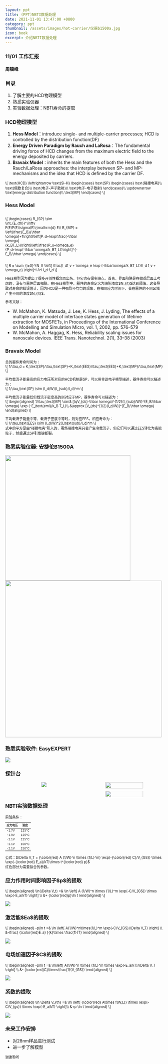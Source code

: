 ```yaml
---
layout: ppt
title: (PPT)NBTI数据处理
date: 2021-11-01 13:47:00 +0800
category: ppt
thumbnail: /assets/images/hot-carrier/仪器b1500a.jpg
icon: book
excerpt: 介绍NBTI数据处理
---
```


<style>
    .twocolumn {
      display: grid;
      grid-template-columns: 1fr 1fr;
      grid-gap: 10px;
      text-align: center;
    }
    p {
      font-size: 80%;
      text-align: left;
    }
    table {
      font-size: 80%;
    }
</style>

<div class="reveal">
  <div class="slides">
    <!-- 标题 -->
    <section>
      <h3>11/01 工作汇报</h3>
      <h4>周镇峰</h4>
    </section>
    <section>
      <h3>目录</h3>
      <ol>
        <li>了解主要的HCD物理模型</li>
        <li>熟悉实验仪器</li>
        <li>实验数据处理：NBTI寿命的提取</li>
      </ol>
    </section>
    <!-- 物理模型 -->
    <section>
    <h3>HCD物理模型</h3>
    <ol>
        <li><strong>Hess Model</strong>：introduce single- and multiple-carrier processes; HCD is controlled by the distribution function(DF)</li>
        <li><strong>Energy Driven Paradigm by Rauch and LaRosa</strong>：The fundamental driving force of HCD changes from the maximum electric field to the energy deposited by carriers.</li>
        <li><strong>Bravaix Model</strong>：inherits the main features of both the Hess and the Rauch/LaRosa approaches: the interplay between SP- and MP-mechanisms and the idea that HCD is defined by the carrier DF.</li>
    </ol>
    </section>
    <section>
        <p>
        \[
        \text{HCD}
        \leftrightarrow
        \text{Si-H}
        \begin{cases}
        \text{SP}
        \begin{cases}
            \text{碰撞电离}\\
            \text{俄歇复合}\\
            \text{电子-声子散射}\\
            \text{电子-电子散射}
        \end{cases}\\
        \updownarrow \text{energy distribution function}\\
        \text{MP}
        \end{cases}
        \]
        </p>
    </section>
    <section>
      <section>
        <h3>Hess Model</h3>
        <div class="twocolumn">
            <div>
              <p>
                \[
                \begin{cases}
                R_{SP} \sim \int_{E_{th}}^\infty F(E)P(E)\sigma(E)\;\mathrm{d} E\\
                R_{MP} = \left(\frac{E_B}{\hbar \omega}+1\right)\left[P_d+\exp(\frac{-\hbar \omega}{k_BT_L})\right]\left[\frac{P_u+\omega_e}{P_d+\exp(-\hbar \omega/k_BT_L)}\right]^{-E_B/\hbar \omega}
                \end{cases}
              \]
              </p>
            </div>
          </div>
          <p>
          \[
            R = \sum_{i=0}^{N_l} \left[ \frac{I_df_v + \omega_e \exp  (-\hbar\omega/k_BT_L)}{I_d f_v + \omega_e} \right]^i A^i I_d f_d
          \]
          </p>
      </section>
      <section>
        <p>
          Hess模型因为提出了很多开创性概念而出名，但它也有很多缺点。首先，界面陷阱是在微观层面上考虑的，没有与器件层面相联。在Hess模型中，器件的寿命定义为缺陷浓度$N_{it}$达到阈值，这会导致对寿命的错误估计，因为HCD是一种强烈不均匀的现象，在相同应力时间下，会在器件的不同区域产生不同的浓度$N_{it}$。
        </p>
      </section>
      <section>
        <p>参考文献：</p>
        <ul>
          <li>
          W. McMahon, K. Matsuda, J. Lee, K. Hess, J. Lyding, The effects of a multiple carrier model of interface states generation of lifetime extraction for MOSFETs, in Proceedings of the International Conference on Modelling and Simulation Micro, vol. 1, 2002, pp. 576–579
          </li>
          <li>
          W. McMahon, A. Haggag, K. Hess, Reliability scaling issues for nanoscale devices. IEEE Trans. Nanotechnol. 2(1), 33–38 (2003)
          </li>
        </ul>
      </section>
    </section>
    <section>
      <section>
        <h3>Bravaix Model</h3>
        <p>
          总的器件寿命时间为：<br>
          \[
            1/\tau_d = K_\text{SP}/\tau_\text{SP}+K_\text{EES}/\tau_\text{EES}+K_\text{MP}/\tau_\text{MP}
          \]
        </p>
      </section>
      <section>
        <p>
        平均载流子能量高的应力电压所对应的HCD机制是SP，可以用幸运电子模型描述，器件寿命可以描述为：<br>
        \[
        1/\tau_\text{SP} \sim (I_d/W)(I_{sub}/I_d)^m
        \]
        </p>
      </section>
      <section>
        <p>
        平均载流子能量低但载流子密度高的则对应于MP，器件寿命可以描述为：<br>
        \[
          \begin{aligned}
          1/\tau_\text{MP} \sim& [(qV_{ds}-\hbar \omega)^{1/2}(I_{sub}/W)]^{E_B/\hbar \omega} \exp (-E_\text{emi}/k_B T_L)\\
          &\approx [V_{ds}^{1/2}(I_d/W)]^{E_B/\hbar \omega}
          \end{aligned}
        \]
        </p>
      </section>
      <section>
        <p>
        平均载流子能量中等、载流子密度中等时，则对应EES，相应寿命为：<br>
        \[
        1/\tau_\text{EES} \sim (I_d/W)^2(I_\text{sub}/I_d)^m
        \]<br>
        式中的平方是由“碰撞电离”引入的，虽然碰撞电离只会产生冷载流子，但它们可以通过EES转化为高能粒子，然后通过SP引发键断裂。
        </p>
      </section>
    </section>
    <section>
        <section>
          <h3>熟悉实验仪器: 安捷伦B1500A</h3>
          <img src="/assets/images/hot-carrier/仪器b1500a.jpg" width="400">
          <img src="/assets/images/hot-carrier/仪器b1500a接口.jpg" width="500">
        </section>
        <section>
          <h3>熟悉实验软件: EasyEXPERT</h3>
          <img src="/assets/images/hot-carrier/EasyEXPERT界面.jpg">
        </section>
        <section>
          <h3>探针台</h3>
          <div class="twocolumn">
            <div>
              <img src="/assets/images/hot-carrier/探针台.jpg">
            </div>
            <div>
              <img src="/assets/images/hot-carrier/压针.jpg" width="70%">
              <img src="/assets/images/hot-carrier/压针后.jpg" width="70%">
            </div>
          </div>
        </section>
    </section>
    <section>
        <section>
        <h3>NBTI实验数据处理</h3>
        <p>
          实验条件：<br>
            <table>
            <thead>
                <tr>
                <th>应力电压</th>
                <th>温度</th>
                </tr>
            </thead>
            <tbody>
                <tr>
                <td>-1.7V</td>
                <td>125℃</td>
                </tr>
                <tr>
                <td>-1.9V</td>
                <td>125℃</td>
                </tr>
                <tr>
                <td>-2.1V</td>
                <td>125℃</td>
                </tr>
                <tr>
                <td>-2.1V</td>
                <td>100℃</td>
                </tr>
                <tr>
                <td>-2.1V</td>
                <td>150℃</td>
                </tr>
            </tbody>
            </table>
        </p>
        <p>
        公式：$\Delta V_T = {\color{red} A (1/W)^n \times (1/L)^m} \exp(-{\color{red} C}/V_{GS}) \times \exp(-{\color{red} E_a}/kT)\times t^{\color{red} p}$<br>
        红色部分为需要拟合的参数。
        </p>
        </section>
          <section>
          <h3>应力作用时间影响因子$p$的提取</h3>
            <p>
              \[
                \begin{aligned}
                \ln(\Delta V_t) =& \ln \left[ A (1/W)^n \times (1/L)^m \exp(-C/V_{GS}) \times \exp(-E_a/kT) \right] \\
                &+ {\color{red}p}\ln t
                \end{aligned}
              \]
            </p>
            <img src="/assets/images/hot-carrier/应力作用时间影响因子.jpg">
          </section>
        <section>
        <h3>激活能$Ea$的提取</h3>
          <p>
            \[
              \begin{aligned}
              -p\ln t =& \ln \left[ A(1/W)^n\times(1/L)^m \exp(-C/V_{GS}/\Delta V_T) \right] \\
              &-\frac{ {\color{red}E_a} }{k}\times \frac{1}{T}
              \end{aligned}
            \]
          </p>
          <img src="/assets/images/hot-carrier/激活能的提取.jpg">
        </section>
        <section>
        <h3>电场加速因子$C$的提取</h3>
          <p>
            \[
              \begin{aligned}
              -p\ln t =& \ln\left[ A(1/W)^n \times (1/L)^m \times \exp(-E_a/kT)/\Delta V_T \right] \\
              &- {\color{red}C}\times\frac{1}{V_{GS}}
              \end{aligned}
            \]
          </p>
          <img src="/assets/images/hot-carrier/电场加速因子的提取.jpg">
        </section>
        <section>
        <h3>系数的提取</h3>
          <p>
            \[
              \begin{aligned}
              \ln \Delta V_{th} =& \ln \left[ {\color{red} A\times f(W,L)} \times \exp(-C/V_{gs}) \times \exp(-E_a/kT) \right]\\
              &+p \ln t
              \end{aligned}
            \]
          </p>
          <img src="/assets/images/hot-carrier/应力作用时间影响因子.jpg">
        </section>
    </section>
    <section>
      <h3>未来工作安排</h3>
      <ul>
        <li>对28nm样品进行测试</li>
        <li>进一步了解模型</li>
      </ul>
    </section>
    <section>
      <p>谢谢聆听</p>
    </section>
  </div>
</div>